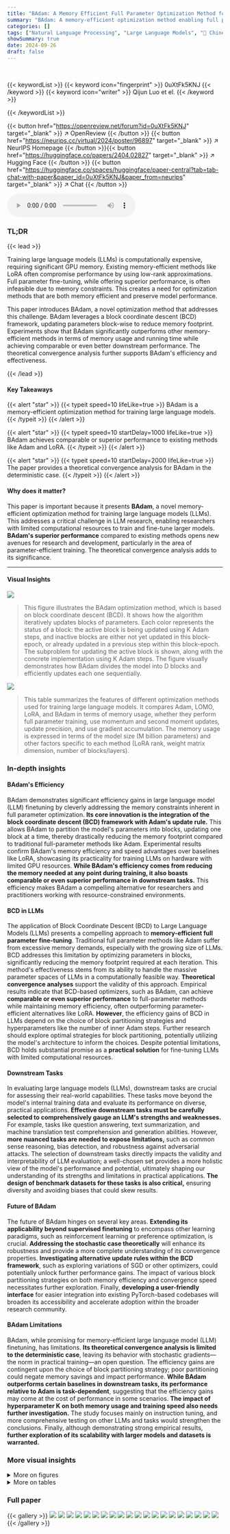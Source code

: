 ```yaml
---
title: "BAdam: A Memory Efficient Full Parameter Optimization Method for Large Language Models"
summary: "BAdam: A memory-efficient optimization method enabling full parameter fine-tuning of large language models using a block coordinate descent framework with Adam's update rule, achieving comparable or s..."
categories: []
tags: ["Natural Language Processing", "Large Language Models", "🏢 Chinese University of Hong Kong, Shenzhen",]
showSummary: true
date: 2024-09-26
draft: false
---
```


<br>

{{< keywordList >}}
{{< keyword icon="fingerprint" >}} 0uXtFk5KNJ {{< /keyword >}}
{{< keyword icon="writer" >}} Qijun Luo et el. {{< /keyword >}}
 
{{< /keywordList >}}

{{< button href="https://openreview.net/forum?id=0uXtFk5KNJ" target="_blank" >}}
↗ OpenReview
{{< /button >}}
{{< button href="https://neurips.cc/virtual/2024/poster/96897" target="_blank" >}}
↗ NeurIPS Homepage
{{< /button >}}{{< button href="https://huggingface.co/papers/2404.02827" target="_blank" >}}
↗ Hugging Face
{{< /button >}}
{{< button href="https://huggingface.co/spaces/huggingface/paper-central?tab=tab-chat-with-paper&paper_id=0uXtFk5KNJ&paper_from=neurips" target="_blank" >}}
↗ Chat
{{< /button >}}



<audio controls>
    <source src="https://ai-paper-reviewer.com/0uXtFk5KNJ/podcast.wav" type="audio/wav">
    Your browser does not support the audio element.
</audio>


### TL;DR


{{< lead >}}

Training large language models (LLMs) is computationally expensive, requiring significant GPU memory.  Existing memory-efficient methods like LoRA often compromise performance by using low-rank approximations.  Full parameter fine-tuning, while offering superior performance, is often infeasible due to memory constraints. This creates a need for optimization methods that are both memory efficient and preserve model performance. 

This paper introduces BAdam, a novel optimization method that addresses this challenge.  BAdam leverages a block coordinate descent (BCD) framework, updating parameters block-wise to reduce memory footprint.  Experiments show that BAdam significantly outperforms other memory-efficient methods in terms of memory usage and running time while achieving comparable or even better downstream performance. The theoretical convergence analysis further supports BAdam's efficiency and effectiveness.

{{< /lead >}}


#### Key Takeaways

{{< alert "star" >}}
{{< typeit speed=10 lifeLike=true >}} BAdam is a memory-efficient optimization method for training large language models. {{< /typeit >}}
{{< /alert >}}

{{< alert "star" >}}
{{< typeit speed=10 startDelay=1000 lifeLike=true >}} BAdam achieves comparable or superior performance to existing methods like Adam and LoRA. {{< /typeit >}}
{{< /alert >}}

{{< alert "star" >}}
{{< typeit speed=10 startDelay=2000 lifeLike=true >}} The paper provides a theoretical convergence analysis for BAdam in the deterministic case. {{< /typeit >}}
{{< /alert >}}

#### Why does it matter?
This paper is important because it presents **BAdam**, a novel memory-efficient optimization method for training large language models (LLMs).  This addresses a critical challenge in LLM research, enabling researchers with limited computational resources to train and fine-tune larger models.  **BAdam's superior performance** compared to existing methods opens new avenues for research and development, particularly in the area of parameter-efficient training. The theoretical convergence analysis adds to its significance. 

------
#### Visual Insights



![](https://ai-paper-reviewer.com/0uXtFk5KNJ/figures_2_1.jpg)

> This figure illustrates the BAdam optimization method, which is based on block coordinate descent (BCD).  It shows how the algorithm iteratively updates blocks of parameters. Each color represents the status of a block: the active block is being updated using K Adam steps, and inactive blocks are either not yet updated in this block-epoch, or already updated in a previous step within this block-epoch. The subproblem for updating the active block is shown, along with the concrete implementation using K Adam steps. The figure visually demonstrates how BAdam divides the model into D blocks and efficiently updates each one sequentially.





![](https://ai-paper-reviewer.com/0uXtFk5KNJ/tables_1_1.jpg)

> This table summarizes the features of different optimization methods used for training large language models.  It compares Adam, LOMO, LoRA, and BAdam in terms of memory usage, whether they perform full parameter training, use momentum and second moment updates, update precision, and use gradient accumulation.  The memory usage is expressed in terms of the model size (M billion parameters) and other factors specific to each method (LoRA rank, weight matrix dimension, number of blocks/layers).





### In-depth insights


#### BAdam's Efficiency
BAdam demonstrates significant efficiency gains in large language model (LLM) finetuning by cleverly addressing the memory constraints inherent in full parameter optimization.  **Its core innovation is the integration of the block coordinate descent (BCD) framework with Adam's update rule.** This allows BAdam to partition the model's parameters into blocks, updating one block at a time, thereby drastically reducing the memory footprint compared to traditional full-parameter methods like Adam.  Experimental results confirm BAdam's memory efficiency and speed advantages over baselines like LoRA, showcasing its practicality for training LLMs on hardware with limited GPU resources. **While BAdam's efficiency comes from reducing the memory needed at any point during training, it also boasts comparable or even superior performance in downstream tasks.** This efficiency makes BAdam a compelling alternative for researchers and practitioners working with resource-constrained environments.

#### BCD in LLMs
The application of Block Coordinate Descent (BCD) to Large Language Models (LLMs) presents a compelling approach to **memory-efficient full parameter fine-tuning**.  Traditional full parameter methods like Adam suffer from excessive memory demands, especially with the growing size of LLMs. BCD addresses this limitation by optimizing parameters in blocks, significantly reducing the memory footprint required at each iteration. This method's effectiveness stems from its ability to handle the massive parameter spaces of LLMs in a computationally feasible way.  **Theoretical convergence analyses** support the validity of this approach.  Empirical results indicate that BCD-based optimizers, such as BAdam, can achieve **comparable or even superior performance** to full-parameter methods while maintaining memory efficiency, often outperforming parameter-efficient alternatives like LoRA.  **However**, the efficiency gains of BCD in LLMs depend on the choice of block partitioning strategies and hyperparameters like the number of inner Adam steps. Further research should explore optimal strategies for block partitioning, potentially utilizing the model's architecture to inform the choices.   Despite potential limitations, BCD holds substantial promise as a **practical solution** for fine-tuning LLMs with limited computational resources.

#### Downstream Tasks
In evaluating large language models (LLMs), downstream tasks are crucial for assessing their real-world capabilities.  These tasks move beyond the model's internal training data and evaluate its performance on diverse, practical applications.  **Effective downstream tasks must be carefully selected to comprehensively gauge an LLM's strengths and weaknesses.**  For example, tasks like question answering, text summarization, and machine translation test comprehension and generation abilities.  However,  **more nuanced tasks are needed to expose limitations,** such as common sense reasoning, bias detection, and robustness against adversarial attacks. The selection of downstream tasks directly impacts the validity and interpretability of LLM evaluation; a well-chosen set provides a more holistic view of the model's performance and potential, ultimately shaping our understanding of its strengths and limitations in practical applications.  **The design of benchmark datasets for these tasks is also critical,** ensuring diversity and avoiding biases that could skew results.

#### Future of BAdam
The future of BAdam hinges on several key areas.  **Extending its applicability beyond supervised finetuning** to encompass other learning paradigms, such as reinforcement learning or preference optimization, is crucial.  **Addressing the stochastic case theoretically** will enhance its robustness and provide a more complete understanding of its convergence properties.  **Investigating alternative update rules within the BCD framework**, such as exploring variations of SGD or other optimizers, could potentially unlock further performance gains.  The impact of various block partitioning strategies on both memory efficiency and convergence speed necessitates further exploration.  Finally, **developing a user-friendly interface** for easier integration into existing PyTorch-based codebases will broaden its accessibility and accelerate adoption within the broader research community.

#### BAdam Limitations
BAdam, while promising for memory-efficient large language model (LLM) finetuning, has limitations.  **Its theoretical convergence analysis is limited to the deterministic case**, leaving its behavior with stochastic gradients—the norm in practical training—an open question.  The efficiency gains are contingent upon the choice of block partitioning strategy; poor partitioning could negate memory savings and impact performance.  **While BAdam outperforms certain baselines in downstream tasks, its performance relative to Adam is task-dependent**, suggesting that the efficiency gains may come at the cost of performance in some scenarios.  **The impact of hyperparameter K on both memory usage and training speed also needs further investigation.** The study focuses mainly on instruction tuning, and more comprehensive testing on other LLMs and tasks would strengthen the conclusions.  Finally, although demonstrating strong empirical results, **further exploration of its scalability with larger models and datasets is warranted.**


### More visual insights

<details>
<summary>More on figures
</summary>


![](https://ai-paper-reviewer.com/0uXtFk5KNJ/figures_3_1.jpg)

> This figure illustrates the BAdam optimization method, which uses a block coordinate descent approach.  The diagram shows how the model parameters are partitioned into blocks. In each block-epoch, only one block (the active block) is updated using Adam's update rule, while the other blocks remain unchanged (inactive blocks).  The colors visually represent the different states of the blocks in each step of the process (active, non-updated inactive, and updated inactive).  This visual representation clarifies the memory efficiency of the method, as only one block needs to be stored and updated in memory at any given time.


![](https://ai-paper-reviewer.com/0uXtFk5KNJ/figures_6_1.jpg)

> This figure shows the optimization capability of BAdam by comparing it with LoRA. The left panel shows the training loss curves for both methods, indicating BAdam's faster convergence. The middle panel displays the cumulative explained variance of BAdam's learned perturbation, suggesting a high-rank update. The right panel compares the effective rank of the learned perturbations for both Adam and BAdam, demonstrating that BAdam achieves a similar high-rank update to Adam.


![](https://ai-paper-reviewer.com/0uXtFk5KNJ/figures_8_1.jpg)

> This figure presents an ablation study comparing the performance of BAdam and BSGD (block coordinate descent with SGD) against their full counterparts, Adam and SGD, respectively.  The left and middle panels show the convergence behavior of the four optimization methods during the training process, plotting training loss against the number of data passes and training time. The right panel shows the MT-bench scores achieved by each method after training. The results illustrate the effectiveness of the BCD approach in LLM finetuning, even when using SGD instead of Adam.


![](https://ai-paper-reviewer.com/0uXtFk5KNJ/figures_20_1.jpg)

> This figure shows the optimization capability of the BAdam model by comparing its performance with LoRA model in finetuning Llama 3-8B on the Alpaca-GPT4 dataset. The left panel displays the online training loss of both models, showing that BAdam converges faster than LoRA. The middle panel shows the cumulative explained variance of BAdam's learned perturbation to the 25th layer's up-proj matrix, indicating that BAdam learns high-rank updates rather than low-rank ones. The right panel displays the effective rank of the learned perturbations by both Adam and BAdam across different layers, showing that BAdam has similar high-rank update with Adam.


![](https://ai-paper-reviewer.com/0uXtFk5KNJ/figures_21_1.jpg)

> This figure shows the optimization capability of BAdam by comparing it to LoRA and Adam. The left panel shows the online training loss curves of BAdam and LoRA, demonstrating that BAdam converges faster initially but eventually aligns with LoRA's convergence. The middle panel shows the cumulative explained variance of BAdam's learned perturbation matrix, indicating a heavy-tailed singular value distribution and hence a high-rank update. The right panel displays the effective rank of the learned perturbation matrices of BAdam and Adam across different transformer layers, showing BAdam achieves almost the same high rank update as Adam.


</details>




<details>
<summary>More on tables
</summary>


![](https://ai-paper-reviewer.com/0uXtFk5KNJ/tables_6_1.jpg)
> This table compares different methods for training large language models (LLMs).  It shows the memory requirements (considering both the model parameters and optimizer states), whether full parameter training is supported, if momentum and second moment are used, the update precision, and if gradient accumulation is used.  The table highlights that BAdam achieves comparable memory usage to other efficient methods while still performing full parameter training.

![](https://ai-paper-reviewer.com/0uXtFk5KNJ/tables_6_2.jpg)
> This table summarizes the features of different optimization methods used in the paper, including Adam, LOMO, LoRA, and the proposed BAdam.  It compares the methods based on memory usage, whether they perform full parameter training, whether they use momentum and second moment updates, the precision of their updates (float16 or float32), and whether they use gradient accumulation. The table highlights that BAdam, despite performing full parameter training, achieves comparable memory efficiency to the other methods due to its block-coordinate descent approach.

![](https://ai-paper-reviewer.com/0uXtFk5KNJ/tables_7_1.jpg)
> This table compares several methods for training large language models, including Adam, LOMO, LoRA, and the proposed BAdam.  It highlights key differences in memory usage, whether they perform full parameter training or low-rank adaptation, and other features such as the use of momentum and the precision of updates. The table shows that BAdam achieves full parameter training with memory requirements comparable to more memory-efficient methods.

![](https://ai-paper-reviewer.com/0uXtFk5KNJ/tables_8_1.jpg)
> This table compares the features of different optimization methods for large language models, including Adam, LOMO, LoRA, and the proposed BAdam.  It shows the memory requirements, whether full parameter training is performed, the use of momentum and second moments, update precision, and gradient accumulation.  The table highlights that BAdam achieves full parameter training with memory efficiency comparable to LOMO and LoRA.

![](https://ai-paper-reviewer.com/0uXtFk5KNJ/tables_17_1.jpg)
> This table compares several methods, including Adam, LOMO, LoRA, and the proposed BAdam, in terms of memory usage, full parameter training capability, use of momentum and second moment, update precision, and gradient accumulation.  It highlights BAdam's memory efficiency, noting that it achieves full parameter training with memory comparable to more limited approaches like LoRA.

![](https://ai-paper-reviewer.com/0uXtFk5KNJ/tables_18_1.jpg)
> This table summarizes the features of various full parameter and parameter-efficient fine-tuning methods for large language models (LLMs). It compares Adam, LOMO, LoRA, and BAdam across several key aspects: memory usage, full parameter training capability, usage of momentum and second moments in the update rule, update precision (floating-point format), and gradient accumulation.  The table highlights that BAdam achieves comparable memory efficiency to LOMO and LoRA, while performing full parameter fine-tuning with mixed precision.

![](https://ai-paper-reviewer.com/0uXtFk5KNJ/tables_19_1.jpg)
> This table summarizes the features of different optimization methods, including Adam, LOMO, LoRA, and BAdam. It compares the methods in terms of memory usage for full parameter training, whether they use momentum and second moment, update precision, and gradient accumulation.  The table highlights that BAdam, despite performing full parameter training, achieves memory efficiency comparable to LOMO and LoRA.

![](https://ai-paper-reviewer.com/0uXtFk5KNJ/tables_19_2.jpg)
> This table summarizes the key features of different optimization methods used for training large language models.  It compares Adam, LOMO, LoRA, and the proposed BAdam method across several key aspects including memory usage, whether full parameter training is performed, the use of momentum and second-moment updates, update precision (float32 vs. float16), and gradient accumulation. The table highlights BAdam's memory efficiency compared to Adam while achieving comparable performance to LoRA and full parameter training methods.

![](https://ai-paper-reviewer.com/0uXtFk5KNJ/tables_20_1.jpg)
> This table compares several optimization methods (Adam, LOMO, LoRA, and BAdam) based on their memory usage, whether they perform full parameter training, use momentum and second moments, update precision, and gradient accumulation.  It highlights that BAdam, despite performing full parameter training, has memory requirements similar to the more memory-efficient methods LOMO and LoRA.

![](https://ai-paper-reviewer.com/0uXtFk5KNJ/tables_21_1.jpg)
> This table shows the memory usage of different methods (Adam, LOMO, LoRA with different ranks, and BAdam) when training Llama 3-8B.  It breaks down the memory usage into the model parameters, gradients, and optimizer states. The table highlights that BAdam achieves a significant reduction in memory consumption compared to Adam, while maintaining comparable performance.

![](https://ai-paper-reviewer.com/0uXtFk5KNJ/tables_21_2.jpg)
> This table shows the time taken for each stage (forward pass, backward pass, and parameter update) during the training of the Llama 3-8B language model using different optimization methods (LOMO, LoRA, and BAdam). The single pass batch size is 2, and the results are averaged over three epochs of training. The results highlight the efficiency of BAdam, especially during the backward pass.

![](https://ai-paper-reviewer.com/0uXtFk5KNJ/tables_21_3.jpg)
> This table summarizes the features of different optimization methods for large language models, including Adam, LOMO, LoRA, and the proposed BAdam. It compares these methods based on memory usage, whether they perform full parameter training, the use of momentum and second moment, update precision, and gradient accumulation. The table highlights that BAdam achieves comparable memory efficiency to LOMO and LoRA while performing full parameter updates.

</details>




### Full paper

{{< gallery >}}
<img src="https://ai-paper-reviewer.com/0uXtFk5KNJ/1.png" class="grid-w50 md:grid-w33 xl:grid-w25" />
<img src="https://ai-paper-reviewer.com/0uXtFk5KNJ/2.png" class="grid-w50 md:grid-w33 xl:grid-w25" />
<img src="https://ai-paper-reviewer.com/0uXtFk5KNJ/3.png" class="grid-w50 md:grid-w33 xl:grid-w25" />
<img src="https://ai-paper-reviewer.com/0uXtFk5KNJ/4.png" class="grid-w50 md:grid-w33 xl:grid-w25" />
<img src="https://ai-paper-reviewer.com/0uXtFk5KNJ/5.png" class="grid-w50 md:grid-w33 xl:grid-w25" />
<img src="https://ai-paper-reviewer.com/0uXtFk5KNJ/6.png" class="grid-w50 md:grid-w33 xl:grid-w25" />
<img src="https://ai-paper-reviewer.com/0uXtFk5KNJ/7.png" class="grid-w50 md:grid-w33 xl:grid-w25" />
<img src="https://ai-paper-reviewer.com/0uXtFk5KNJ/8.png" class="grid-w50 md:grid-w33 xl:grid-w25" />
<img src="https://ai-paper-reviewer.com/0uXtFk5KNJ/9.png" class="grid-w50 md:grid-w33 xl:grid-w25" />
<img src="https://ai-paper-reviewer.com/0uXtFk5KNJ/10.png" class="grid-w50 md:grid-w33 xl:grid-w25" />
<img src="https://ai-paper-reviewer.com/0uXtFk5KNJ/11.png" class="grid-w50 md:grid-w33 xl:grid-w25" />
<img src="https://ai-paper-reviewer.com/0uXtFk5KNJ/12.png" class="grid-w50 md:grid-w33 xl:grid-w25" />
<img src="https://ai-paper-reviewer.com/0uXtFk5KNJ/13.png" class="grid-w50 md:grid-w33 xl:grid-w25" />
<img src="https://ai-paper-reviewer.com/0uXtFk5KNJ/14.png" class="grid-w50 md:grid-w33 xl:grid-w25" />
<img src="https://ai-paper-reviewer.com/0uXtFk5KNJ/15.png" class="grid-w50 md:grid-w33 xl:grid-w25" />
<img src="https://ai-paper-reviewer.com/0uXtFk5KNJ/16.png" class="grid-w50 md:grid-w33 xl:grid-w25" />
<img src="https://ai-paper-reviewer.com/0uXtFk5KNJ/17.png" class="grid-w50 md:grid-w33 xl:grid-w25" />
<img src="https://ai-paper-reviewer.com/0uXtFk5KNJ/18.png" class="grid-w50 md:grid-w33 xl:grid-w25" />
<img src="https://ai-paper-reviewer.com/0uXtFk5KNJ/19.png" class="grid-w50 md:grid-w33 xl:grid-w25" />
<img src="https://ai-paper-reviewer.com/0uXtFk5KNJ/20.png" class="grid-w50 md:grid-w33 xl:grid-w25" />
{{< /gallery >}}
